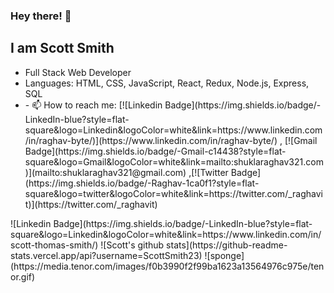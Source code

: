 ### Hey there! 👋

## I am Scott Smith

<ul>
  <li> Full Stack Web Developer </li>
  <li> Languages: HTML, CSS, JavaScript, React, Redux, Node.js, Express, SQL </li>
  <li>- 📫 How to reach me:
[![Linkedin Badge](https://img.shields.io/badge/-LinkedIn-blue?style=flat-square&logo=Linkedin&logoColor=white&link=https://www.linkedin.com/in/raghav-byte/)](https://www.linkedin.com/in/raghav-byte/) 
, [![Gmail Badge](https://img.shields.io/badge/-Gmail-c14438?style=flat-square&logo=Gmail&logoColor=white&link=mailto:shuklaraghav321.com)](mailto:shuklaraghav321@gmail.com)
,[![Twitter Badge](https://img.shields.io/badge/-Raghav-1ca0f1?style=flat-square&logo=twitter&logoColor=white&link=https://twitter.com/_raghavit)](https://twitter.com/_raghavit)
</ul>  
 ![Linkedin Badge](https://img.shields.io/badge/-LinkedIn-blue?style=flat-square&logo=Linkedin&logoColor=white&link=https://www.linkedin.com/in/scott-thomas-smith/)
![Scott's github stats](https://github-readme-stats.vercel.app/api?username=ScottSmith23)
![sponge](https://media.tenor.com/images/f0b3990f2f99ba1623a13564976c975e/tenor.gif)
<!--
**ScottSmith23/ScottSmith23** is a ✨ _special_ ✨ repository because its `README.md` (this file) appears on your GitHub profile.

Here are some ideas to get you started:

- 🔭 I’m currently working on ...
- 🌱 I’m currently learning ...
- 👯 I’m looking to collaborate on ...
- 🤔 I’m looking for help with ...
- 💬 Ask me about ...
- 📫 How to reach me: ...
- 😄 Pronouns: ...
- ⚡ Fun fact: ...
-->
